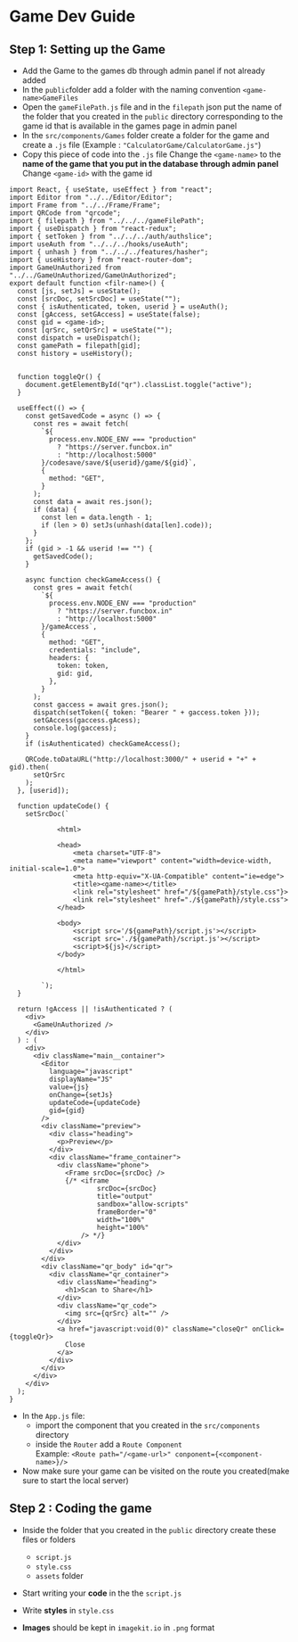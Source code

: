 # Game Dev Guide

## Step 1: Setting up the Game

- Add the Game to the games db through admin panel if not already added
- In the `public`folder add a folder with the naming convention `<game-name>GameFiles`
- Open the `gameFilePath.js` file and in the `filepath` json put the name of the folder that you created in the `public` directory corresponding to the game id that is available in the games page in admin panel
- In the `src/components/Games` folder create a folder for the game and create a `.js` file (Example : `"CalculatorGame/CalculatorGame.js"`)
- Copy this piece of code into the `.js` file
  Change the `<game-name>` to the **name of the game that you put in the database through admin panel**
  Change `<game-id>` with the game id 

```
import React, { useState, useEffect } from "react";
import Editor from "../../Editor/Editor";
import Frame from "../../Frame/Frame";
import QRCode from "qrcode";
import { filepath } from "../../../gameFilePath";
import { useDispatch } from "react-redux";
import { setToken } from "../../../auth/authslice";
import useAuth from "../../../hooks/useAuth";
import { unhash } from "../../../features/hasher";
import { useHistory } from "react-router-dom";
import GameUnAuthorized from "../../GameUnAuthorized/GameUnAuthorized";
export default function <filr-name>() {
  const [js, setJs] = useState();
  const [srcDoc, setSrcDoc] = useState("");
  const { isAuthenticated, token, userid } = useAuth();
  const [gAccess, setGAccess] = useState(false);
  const gid = <game-id>;
  const [qrSrc, setQrSrc] = useState("");
  const dispatch = useDispatch();
  const gamePath = filepath[gid];
  const history = useHistory();


  function toggleQr() {
    document.getElementById("qr").classList.toggle("active");
  }

  useEffect(() => {
    const getSavedCode = async () => {
      const res = await fetch(
        `${
          process.env.NODE_ENV === "production"
            ? "https://server.funcbox.in"
            : "http://localhost:5000"
        }/codesave/save/${userid}/game/${gid}`,
        {
          method: "GET",
        }
      );
      const data = await res.json();
      if (data) {
        const len = data.length - 1;
        if (len > 0) setJs(unhash(data[len].code));
      }
    };
    if (gid > -1 && userid !== "") {
      getSavedCode();
    }

    async function checkGameAccess() {
      const gres = await fetch(
        `${
          process.env.NODE_ENV === "production"
            ? "https://server.funcbox.in"
            : "http://localhost:5000"
        }/gameAccess`,
        {
          method: "GET",
          credentials: "include",
          headers: {
            token: token,
            gid: gid,
          },
        }
      );
      const gaccess = await gres.json();
      dispatch(setToken({ token: "Bearer " + gaccess.token }));
      setGAccess(gaccess.gAcess);
      console.log(gaccess);
    }
    if (isAuthenticated) checkGameAccess();

    QRCode.toDataURL("http://localhost:3000/" + userid + "+" + gid).then(
      setQrSrc
    );
  }, [userid]);

  function updateCode() {
    setSrcDoc(`

            <html>

            <head>
                <meta charset="UTF-8">
                <meta name="viewport" content="width=device-width, initial-scale=1.0">
                <meta http-equiv="X-UA-Compatible" content="ie=edge">
                <title><game-name></title>
                <link rel="stylesheet" href="/${gamePath}/style.css"}>
                <link rel="stylesheet" href="./${gamePath}/style.css">
            </head>

            <body>
                <script src='/${gamePath}/script.js'></script>
                <script src='./${gamePath}/script.js'></script>
                <script>${js}</script>
            </body>

            </html>

        `);
  }

  return !gAccess || !isAuthenticated ? (
    <div>
      <GameUnAuthorized />
    </div>
  ) : (
    <div>
      <div className="main__container">
        <Editor
          language="javascript"
          displayName="JS"
          value={js}
          onChange={setJs}
          updateCode={updateCode}
          gid={gid}
        />
        <div className="preview">
          <div class="heading">
            <p>Preview</p>
          </div>
          <div className="frame_container">
            <div className="phone">
              <Frame srcDoc={srcDoc} />
              {/* <iframe
                      srcDoc={srcDoc}
                      title="output"
                      sandbox="allow-scripts"
                      frameBorder="0"
                      width="100%"
                      height="100%"
                  /> */}
            </div>
          </div>
        </div>
        <div className="qr_body" id="qr">
          <div className="qr_container">
            <div className="heading">
              <h1>Scan to Share</h1>
            </div>
            <div className="qr_code">
              <img src={qrSrc} alt="" />
            </div>
            <a href="javascript:void(0)" className="closeQr" onClick={toggleQr}>
              Close
            </a>
          </div>
        </div>
      </div>
    </div>
  );
}

```

- In the `App.js` file:
  - import the component that you created in the `src/components` directory
  - inside the `Router` add a `Route Component` \
    Example: `<Route path="/<game-url>" conponent={<component-name>}/>`
- Now make sure your game can be visited on the route you created(make sure to start the local server)

## Step 2 : Coding the game

- Inside the folder that you created in the `public` directory create these files or folders

  - `script.js`
  - `style.css`
  - `assets` folder

- Start writing your **code** in the the `script.js`
- Write **styles** in `style.css`
- **Images** should be kept in `imagekit.io` in `.png` format

